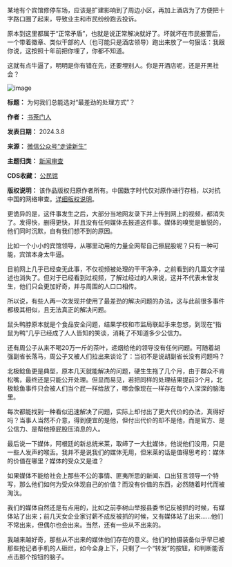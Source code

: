 某地有个宾馆修停车场，应该是扩建影响到了周边小区，再加上酒店为了方便把十字路口圈了起来，导致业主和市民纷纷跑去投诉。


原本到这里都属于“正常矛盾”，也就是说正常解决就好了。坏就坏在市民报警后，一个带着徽章、类似干部的人（也可能只是酒店领导）跑出来放了一句狠话：我跟你说，这按照十年前把你埋了，你都不知道。


这就有点牛逼了，明明是你有错在先，还要埋别人。你是开酒店呢，还是开黑社会？


![image](https://chinadigitaltimes.net/chinese/files/2024/03/post-705749-65eb9846bf284.)





**标题：** 为何我们总能选对“最差劲的处理方式”？  

**作者：** [书荼门人](https://chinadigitaltimes.net/space/走读新生)  

**发表日期：** 2024.3.8  

**来源：** [微信公众号“走读新生”](https://web.archive.org/web/https://mp.weixin.qq.com/s/G9oqokaQMAauPeO-HSvI3Q)  

**主题归类：** [新闻审查](https://chinadigitaltimes.net/space/新闻审查)  

**CDS收藏：** [公民馆](https://chinadigitaltimes.net/space/%E5%85%AC%E6%B0%91%E9%A6%86)  

**版权说明：** 该作品版权归原作者所有。中国数字时代仅对原作进行存档，以对抗中国的网络审查。[详细版权说明](https://chinadigitaltimes.net/chinese/copyright)。


更诡异的是，这件事发生之后，大部分当地网友录下并上传到网上的视频，都消失了。发得快，删得更快，并且没有任何媒体去报道这件事。媒体的嗅觉是敏锐的，他们同时沉默，自有我们想不到的原因。


比如一个小小的宾馆领导，从哪里动用的力量全网帮自己擦屁股呢？只有一种可能，宾馆本身太牛逼。


目前网上几乎已经查无此事，不仅视频被处理的干干净净，之前看到的几篇文字描述也消失了。但对于已经看到过视频，了解过经过的人来说，这并不代表未曾发生，他们只会更加好奇，并与周围的人口口相传。


所以说，有些人再一次发现并使用了最差劲的解决问题的办法，这与此前很多事件都极其相似，且无法真正的解决问题。


鼠头鸭脖原本就是个食品安全问题，结果学校和市监局联起手来忽悠，到现在“指鼠为鸭”几乎已经成了人人皆知的笑谈，消耗了不知道多少公信力。


还有周公子从来不喝20万一斤的茶叶，递烟给他的领导没有任何问题。可随着胡强副省长落马，周公子又被人们拉出来谈论了：当初不是说胡副省长没有问题吗？


北极鲶鱼更是典型，原本几天就能解决的问题，硬生生拖了几个月，由于群众不肯松嘴，最终还是只能公开处理。但显而易见，若把同样的处理结果提前3个月，北极鲶鱼事件只会被人们当个屁一样给放了，哪会像现在一样存在每个人深深的脑海里。


每次都能找到一种看似迅速解决了问题，实际上却付出了更大代价的办法，真得好吗？当事人当然不介意，得到便宜的是他，但付出代价的却不是他，而是官方、是公信力、是帮他擦屁股压消息的人。


最后说一下媒体，阿根廷的新总统米莱，取缔了一大批媒体，他说他们没用，只是一些人发声的喉舌。我并不是说我们的媒体无用，但米莱的话是值得思考的：媒体的价值在哪里？媒体的受众又是谁？


如果媒体不能给社会上那些不公的事情、匪夷所思的新闻、口出狂言领导一个特写，那么他们如何为受众体现自己的价值？而没有价值的东西，必然随着时代而被淘汰。


我们的媒体自然还是有点用的，比如之前李树山举报县委书记反被抓的时候，有媒体站了出来；前几天女企业家讨薪不成反被抓的时候，又有媒体站了出来……他们不常出来，但偶尔也会出来。当然，还有一些从不出来的。


我越来越好奇，那些从不出来的媒体他们存在的意义。他们的拍摄装备似乎早已被那些抢记者手机的人砸烂，如今全身上下，只剩了一个“转发”的按钮，和判断能否点击那个按钮的脑子。

